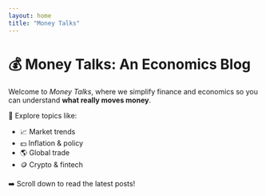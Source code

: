 ```yaml
---
layout: home
title: "Money Talks"
---
```


# 💰 Money Talks: An Economics Blog  

Welcome to *Money Talks*, where we simplify finance and economics so you can understand **what really moves money**.  

📌 Explore topics like:  
- 📈 Market trends  
- 💵 Inflation & policy  
- 🌎 Global trade  
- 🪙 Crypto & fintech  

➡️ Scroll down to read the latest posts!
